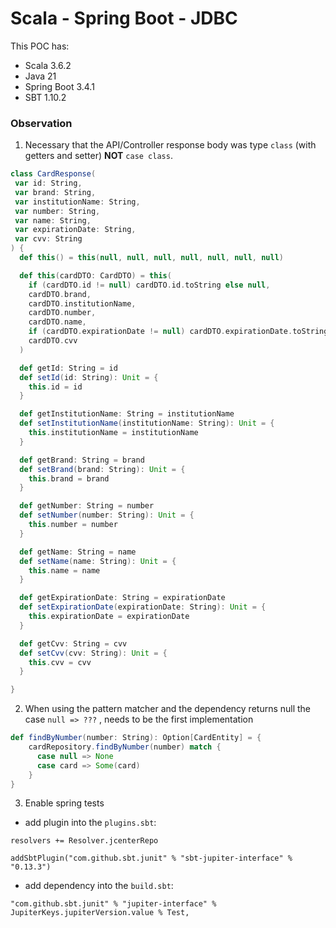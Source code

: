 # Scala - Spring Boot - JDBC

This POC has:
- Scala 3.6.2
- Java 21
- Spring Boot 3.4.1
- SBT 1.10.2

### Observation 

1. Necessary that the API/Controller response body was type `class` (with getters and setter) **NOT** `case class`.
```scala
class CardResponse(
 var id: String,
 var brand: String,
 var institutionName: String,
 var number: String,
 var name: String,
 var expirationDate: String,
 var cvv: String
) {
  def this() = this(null, null, null, null, null, null, null)

  def this(cardDTO: CardDTO) = this(
    if (cardDTO.id != null) cardDTO.id.toString else null,
    cardDTO.brand,
    cardDTO.institutionName,
    cardDTO.number,
    cardDTO.name,
    if (cardDTO.expirationDate != null) cardDTO.expirationDate.toString else null,
    cardDTO.cvv
  )

  def getId: String = id
  def setId(id: String): Unit = {
    this.id = id
  }

  def getInstitutionName: String = institutionName
  def setInstitutionName(institutionName: String): Unit = {
    this.institutionName = institutionName
  }

  def getBrand: String = brand
  def setBrand(brand: String): Unit = {
    this.brand = brand
  }

  def getNumber: String = number
  def setNumber(number: String): Unit = {
    this.number = number
  }

  def getName: String = name
  def setName(name: String): Unit = {
    this.name = name
  }

  def getExpirationDate: String = expirationDate
  def setExpirationDate(expirationDate: String): Unit = {
    this.expirationDate = expirationDate
  }

  def getCvv: String = cvv
  def setCvv(cvv: String): Unit = {
    this.cvv = cvv
  }

}
```

2. When using the pattern matcher and the dependency returns null the case `null => ???` , needs to be the first implementation
```scala
def findByNumber(number: String): Option[CardEntity] = {
    cardRepository.findByNumber(number) match {
      case null => None
      case card => Some(card)
    }
}
```

3. Enable spring tests
* add plugin into the `plugins.sbt`:
```
resolvers += Resolver.jcenterRepo

addSbtPlugin("com.github.sbt.junit" % "sbt-jupiter-interface" % "0.13.3")
```

* add dependency into the `build.sbt`:
```
"com.github.sbt.junit" % "jupiter-interface" % JupiterKeys.jupiterVersion.value % Test,
```
